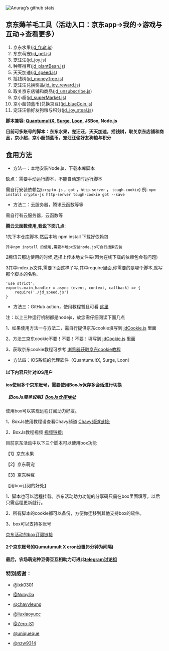 ![Anurag’s github stats](https://github-readme-stats.vercel.app/api?username=TongLin138&show_icons=true&theme=merko)

## 京东薅羊毛工具（活动入口：京东app->我的->游戏与互动->查看更多）

1.  京东水果([jd_fruit.js](https://raw.githubusercontent.com/TongLin138/Module/master/Tasks/jd_fruit.js))
2.  东东萌宠([jd_pet.js](https://raw.githubusercontent.com/TongLin138/Module/master/Tasks/jd_pet.js))
3.  宠汪汪([jd_joy.js](https://raw.githubusercontent.com/TongLin138/Module/master/Tasks/jd_joy.js))
4.  种豆得豆([jd_plantBean.js](https://raw.githubusercontent.com/TongLin138/Module/master/Tasks/jd_plantBean.js))
5.  天天加速([jd_speed.js](https://raw.githubusercontent.com/TongLin138/Module/master/Tasks/jd_speed.js))
6.  摇钱树([jd_moneyTree.js](https://raw.githubusercontent.com/TongLin138/Module/master/Tasks/jd_moneyTree.js))
7.  宠汪汪兑换奖品([jd_joy_reward.js](https://raw.githubusercontent.com/TongLin138/Module/master/Tasks/jd_joy_reward.js))
8.  取关京东店铺和商品([jd_unsubscribe.js](https://raw.githubusercontent.com/TongLin138/Module/master/Tasks/jd_unsubscribe.js))
9.  京小超([jd_superMarket.js](https://raw.githubusercontent.com/TongLin138/Module/master/Tasks/jd_superMarket.js))
10. 京小超领蓝币(兑换京豆)([jd_blueCoin.js](https://raw.githubusercontent.com/TongLin138/Module/master/Tasks/jd_blueCoin.js))
11. 宠汪汪偷好友狗粮与积分([jd_joy_steal.js](https://raw.githubusercontent.com/TongLin138/Module/master/Tasks/jd_joy_steal.js))

**脚本兼容: [QuantumultX](https://apps.apple.com/us/app/quantumult-x/id1443988620), [Surge](https://apps.apple.com/us/app/surge-4/id1442620678), [Loon](https://apps.apple.com/us/app/loon/id1373567447), JSBox, Node.js**

**目前可多账号的脚本：东东水果，宠汪汪，天天加速，摇钱树，取关京东店铺和商品，京小超，京小超领蓝币，宠汪汪偷好友狗粮与积分**

## 食用方法

- 方法一：本地安装Node.js，下载本库脚本

缺点：需要手动运行脚本，不能自动定时运行脚本

需自行安装依赖包(`crypto-js` ，`got` ，`http-server` ， `tough-cookie`) 例: `npm install crypto-js http-server tough-cookie got --save`

- 方法二：云服务器，腾讯云函数等等

需自行有云服务器，云函数等

**腾云云函数使用,我说下面几点:**

1先下本仓库脚本,然后本地 npm install 下载好依赖包

`其中npm install 的使用,需要本地pc安装node.js可自行搜索安装`

2腾讯云那边使用的时候,选择上传本地文件夹(因为在线下载的依赖包会有问题)

3其中index.js文件,需要下面这样子写,其中require里面,你需要的是哪个脚本,就写那个脚本的名称.

```
'use strict';
exports.main_handler = async (event, context, callback) => {
    require('./jd_speed.js')
}
```

- 方法三：GitHub action，使用教程暂且可看 [这里](https://github.com/lxk0301/scripts/issues/8)

注：以上三种运行机制都是nodejs，故您需仔细阅读下面几点


   
1、如果使用方法一与方法二，需自行提供京东cookie填写到 [jdCookie.js](https://raw.githubusercontent.com/TongLin138/Scripts/master/jdCookie.js) 里面

2、方法三京东cookie不要！不要！不要！填写到 [jdCookie.js](https://raw.githubusercontent.com/TongLin138/Scripts/master/jdCookie.js) 里面
   
3、获取京东cookie教程可参考 [浏览器获取京东cookie教程](https://shimo.im/docs/CTwhjpG6ydvC3qJJ/)

- 方法四：iOS系统的代理软件（QuantumultX, Surge, Loon）

#### 以下内容只针对iOS用户

#### ios使用多个京东账号，需要使用BoxJs保存多会话进行切换 
  
##### 【BoxJs简单说明】[BoxJs仓库地址](https://github.com/chavyleung/scripts/)

使用box可以实现远程订阅助力好友。

1、BoxJs使用教程请查看Chavy频道 [Chavy频道链接](https://t.me/chavyscripts);

2、BoxJs教程视频 [视频链接](https://youtu.be/eIpBrRxiy0w);

目前京东活动中以下三个脚本可以使用box功能

【1】京东水果

【2】京东萌宠

【3】京东种豆

【用box订阅的好处】

 1、脚本也可以远程挂载。京东活动助力功能的分享码只需在box里面填写。以后只需远程更新就行。

 2、所有脚本的cookie都可以备份，方便你迁移到其他支持box的软件。

 3、box可以支持多账号
 
 [京东活动的box订阅链接](https://raw.githubusercontent.com/lxk0301/scripts/master/lxk0301.boxjs.json)

#### 2个京东账号的Qumutumult X cron设置(5分钟为间隔)

#### 最后，农场萌宠种豆得豆互相助力可进此[telegram讨论组](https://t.me/JD_fruit_pet)

### 特别感谢：
* [@lxk0301](https://github.com/lxk0301)

* [@NobyDa](https://github.com/NobyDa)

* [@chavyleung](https://github.com/chavyleung)

* [@liuxiaoyucc](https://github.com/liuxiaoyucc)

* [@Zero-S1](https://github.com/Zero-S1)

* [@uniqueque](https://github.com/uniqueque)

* [@nzw9314](https://github.com/nzw9314)
